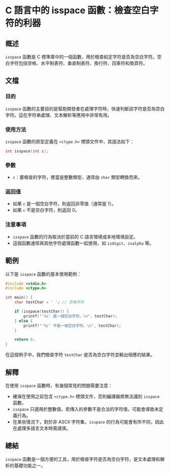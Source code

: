 <!--
Meta Description: # C 語言中的 isspace 函數：檢查空白字符的利器 ## 概述 `isspace` 函數是 C 標準庫中的一個函數，用於檢查給定字符是否為空白字符。空白字符包括空格、水平制表符、垂直制表符、換行符、回車符和換頁符。 ## 文檔 ### 目的 `isspace` 函數的主要目的是幫助開發者在處...
Meta Keywords: isspace, testchar, ctype, int, char
-->

# C 語言中的 isspace 函數：檢查空白字符的利器

## 概述
`isspace` 函數是 C 標準庫中的一個函數，用於檢查給定字符是否為空白字符。空白字符包括空格、水平制表符、垂直制表符、換行符、回車符和換頁符。

## 文檔
### 目的
`isspace` 函數的主要目的是幫助開發者在處理字符時，快速判斷該字符是否為空白字符。這在字符串處理、文本解析等應用中非常有用。

### 使用方法
`isspace` 函數的原型定義在 `<ctype.h>` 標頭文件中，其語法如下：

```c
int isspace(int c);
```

### 參數
- `c`：要檢查的字符，應當是整數類型，通常由 `char` 類型轉換而來。

### 返回值
- 如果 `c` 是一個空白字符，則返回非零值（通常是 1）。
- 如果 `c` 不是空白字符，則返回 0。

### 注意事項
- `isspace` 函數的行為取決於當前的 C 語言環境或本地環境設定。
- 這個函數通常與其他字符處理函數一起使用，如 `isdigit`、`isalpha` 等。

## 範例
以下是 `isspace` 函數的基本使用範例：

```c
#include <stdio.h>
#include <ctype.h>

int main() {
    char testChar = ' '; // 空格字符

    if (isspace(testChar)) {
        printf("'%c' 是一個空白字符。\n", testChar);
    } else {
        printf("'%c' 不是一個空白字符。\n", testChar);
    }

    return 0;
}
```

在這個例子中，我們檢查字符 `testChar` 是否為空白字符並輸出相應的結果。

## 解釋
在使用 `isspace` 函數時，有幾個常見的問題需要注意：
- 確保在使用之前包含 `<ctype.h>` 標頭文件，否則編譯器將無法識別 `isspace` 函數。
- `isspace` 只適用於整數值，若傳入的參數不是合法的字符值，可能會導致未定義行為。
- 在某些情況下，對於非 ASCII 字符集，`isspace` 的行為可能會有所不同，因此在處理多語言文本時需謹慎。

## 總結
`isspace` 函數是一個方便的工具，用於檢查字符是否為空白字符，是文本處理和解析的基礎功能之一。